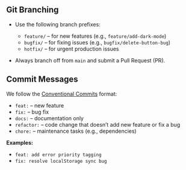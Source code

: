 ## Git Branching

- Use the following branch prefixes:
  - `feature/` – for new features (e.g., `feature/add-dark-mode`)
  - `bugfix/` – for fixing issues (e.g., `bugfix/delete-button-bug`)
  - `hotfix/` – for urgent production issues

- Always branch off from `main` and submit a Pull Request (PR).

## Commit Messages

We follow the [Conventional Commits](https://www.conventionalcommits.org/) format:

- `feat:` – new feature
- `fix:` – bug fix
- `docs:` – documentation only
- `refactor:` – code change that doesn’t add new feature or fix a bug
- `chore:` – maintenance tasks (e.g., dependencies)

**Examples:**
- `feat: add error priority tagging`
- `fix: resolve localStorage sync bug`

